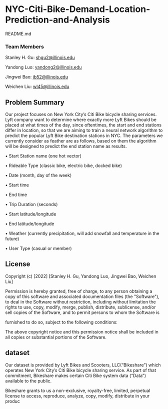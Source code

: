 # NYC-Citi-Bike-Demand-Location-Prediction-and-Analysis
README.md
### Team Members

Stanley H. Gu: shgu2@illinois.edu

Yandong Luo: yandong2@illinois.edu

Jingwei Bao: jb52@illinois.edu

Weichen Liu: wl45@illinois.edu

## Problem Summary

Our project focuses on New York City’s Citi Bike bicycle sharing services. Lyft company want to determine where exactly more Lyft Bikes should be placed at what times of the day, since oftentimes, the start and end stations differ in location, so that we are aiming to train a neural network algorithm to predict the popular Lyft Bike destination stations in NYC. The parameters we currently consider as feather are as follows, based on them the algorithm will be designed to predict the end station name as results.

  • Start Station name (one hot vector)

  • Rideable Type (classic bike, electric bike, docked bike)

  • Date (month, day of the week)

  • Start time

  • End time

  • Trip Duration (seconds)

  • Start latitude/longitude

  • End latitude/longitude

  • Weather (currently precipitation, will add snowfall and temperature in the future) 

  • User Type (casual or member)

## License

Copyright (c) [2022] [Stanley H. Gu, Yandong Luo, Jingwei Bao, Weichen Liu]

Permission is hereby granted, free of charge, to any person obtaining a copy of this software and associated documentation files (the "Software"), to deal in the Software without restriction, including without limitation the rights to use, copy, modify, merge, publish, distribute, sublicense, and/or sell copies of the Software, and to permit persons to whom the Software is

furnished to do so, subject to the following conditions:

The above copyright notice and this permission notice shall be included in all copies or substantial portions of the Software.

## dataset 

Our dataset is provided by Lyft Bikes and Scooters, LLC(“Bikeshare”) which operates New York City’s Citi Bike bicycle sharing service. As part of that commitment, Bikeshare makes certain Citi Bike system data (“Data”) available to the public.

Bikeshare grants to us a non-exclusive, royalty-free, limited, perpetual license to access, reproduce, analyze, copy, modify, distribute in your produc
